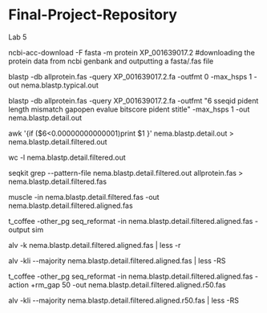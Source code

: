 # Final-Project-Repository

Lab 5

ncbi-acc-download -F fasta -m protein XP_001639017.2
#downloading the protein data from ncbi genbank and outputting a fasta/.fas file

blastp -db allprotein.fas -query XP_001639017.2.fa -outfmt 0 -max_hsps 1 -out nema.blastp.typical.out
 
blastp -db allprotein.fas -query XP_001639017.2.fa -outfmt "6 sseqid pident length mismatch gapopen evalue bitscore pident stitle"  -max_hsps 1 -out nema.blastp.detail.out

awk '{if ($6<0.00000000000001)print $1 }' nema.blastp.detail.out > nema.blastp.detail.filtered.out

wc -l nema.blastp.detail.filtered.out

seqkit grep --pattern-file nema.blastp.detail.filtered.out allprotein.fas > nema.blastp.detail.filtered.fas

muscle -in nema.blastp.detail.filtered.fas -out nema.blastp.detail.filtered.aligned.fas

t_coffee -other_pg seq_reformat -in nema.blastp.detail.filtered.aligned.fas -output sim

alv -k nema.blastp.detail.filtered.aligned.fas | less -r 

alv -kli --majority nema.blastp.detail.filtered.aligned.fas | less -RS

t_coffee -other_pg seq_reformat -in nema.blastp.detail.filtered.aligned.fas -action +rm_gap 50 -out nema.blastp.detail.filtered.aligned.r50.fas

alv -kli --majority nema.blastp.detail.filtered.aligned.r50.fas | less -RS
